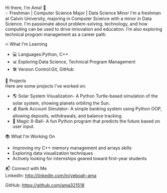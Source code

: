 Hi there, I'm Ama! 👋  
💡 Freshman | Computer Science Major | Data Science Minor 
I'm a freshman at Calvin University, majoring in Computer Science with a minor in Data Science. I'm passionate about problem-solving, technology, and how computing can be used to drive innovation and education. I’m also exploring technical program management as a career path.  


🔥 What I'm Learning  
- 💻 Languages:Python, C++  
- 📊 Exploring:Data Science, Technical Program Management  
- 🛠 Version Control:Git, GitHub  



🚀 Projects  
Here are some projects I've worked on:  
- 🌎 Solar System Visualization- A Python Turtle-based simulation of the solar system, showing planets orbiting the Sun.  
- 💰 Bank Account Simulator- A simple banking system using Python OOP, allowing deposits, withdrawals, and balance tracking.  
- 🎱 Magic 8-Ball- A fun Python program that predicts the future based on user input.  



📚 What I'm Working On  
- Improving my C++ memory management and arrays skills  
- Exploring data visualization techniques 
- Actively looking for internships geared toward first-year students  


📬 Connect with Me  
LinkedIn: http://linkedin.com/in/yeboah-ama

GitHub: https://github.com/ama321518
